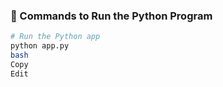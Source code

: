 ### 📌 Commands to Run the Python Program

```bash
# Run the Python app
python app.py
bash
Copy
Edit
